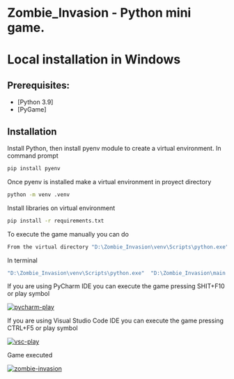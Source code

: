 Zombie_Invasion - Python mini game.
================

# Local installation in Windows

## Prerequisites:

  - [Python 3.9]
  - [PyGame]

## Installation

Install Python, then install pyenv module to create a virtual environment. In command prompt

```sh
pip install pyenv
```

Once pyenv is installed make a virtual environment in proyect directory
```sh
python -m venv .venv
```

Install libraries on virtual environment

```sh
pip install -r requirements.txt
```

To execute the game manually you can do

```sh
From the virtual directory "D:\Zombie_Invasion\venv\Scripts\python.exe" (taking all libraries) we excute "D:\Zombie_Invasion\main.py" 
```

In terminal

```sh
"D:\Zombie_Invasion\venv\Scripts\python.exe"  "D:\Zombie_Invasion\main.py" 
```

If you are using PyCharm IDE you can execute the game pressing SHIT+F10 or play symbol

<a href="https://ibb.co/z5PghN4"><img src="https://i.ibb.co/BPTJVwC/pycharm-play.png" alt="pycharm-play" border="0" /></a>

If you are using Visual Studio Code IDE you can execute the game pressing CTRL+F5 or play symbol

<a href="https://ibb.co/W3mbGLG"><img src="https://i.ibb.co/fSjhqsq/vsc-play.png" alt="vsc-play" border="0"></a>

Game executed

<a href="https://ibb.co/FKBCNVc"><img src="https://i.ibb.co/c1NVMLR/zombie-invasion.png" alt="zombie-invasion" border="0"></a>